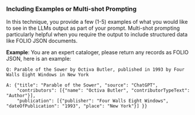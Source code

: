 ### Including Examples or Multi-shot Prompting 
In this technique, you provide a few (1-5) examples of what you would like to see in the LLMs 
output as part of your prompt. Multi-shot prompting 
particularly helpful when you require the output to include structured data like FOLIO JSON 
documents. 

**Example**: You are an expert cataloger, please return any records as FOLIO JSON, here is an
example:

```
Q: Parable of the Sower by Octiva Butler, published in 1993 by Four Walls Eight Windows in New York 

A: {"title": "Parable of the Sower", "source": "ChatGPT", 
    "contributors": [{"name": "Octiva Butler", "contributorTypeText": "Author"}], 
    "publication": [{"publisher": "Four Walls Eight Windows", "dateOfPublication": "1993", "place": "New York"}] }}
```

